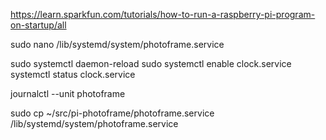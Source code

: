 https://learn.sparkfun.com/tutorials/how-to-run-a-raspberry-pi-program-on-startup/all


sudo nano /lib/systemd/system/photoframe.service

sudo systemctl daemon-reload
sudo systemctl enable clock.service
systemctl status clock.service


journalctl --unit photoframe

sudo cp ~/src/pi-photoframe/photoframe.service /lib/systemd/system/photoframe.service
